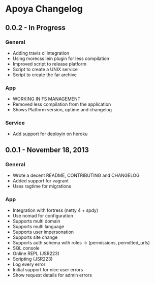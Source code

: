 # Apoya Changelog

## 0.0.2 - In Progress

### General

* Adding travis ci integration
* Using morecss lein plugin for less compilation
* Improved script to release platform
* Script to create a UNIX service
* Script to create the far archive

### App

* WORKING IN FS MANAGEMENT
* Removed less compilation from the application
* Shows Platform version, uptime and changelog

### Service

* Add support for deployin on heroku

## 0.0.1 - November 18, 2013

### General

* Wrote a decent README, CONTRIBUTING and CHANGELOG
* Added support for vagrant
* Uses ragtime for migrations

### App

* Integration with fortress (netty 4 + spdy)
* Use nomad for configuration
* Supports multi domain
* Supports multi language
* Supports user impersonation
* Supports site change
* Supports auth schema with roles -> (permissions, permitted_urls)
* SQL console
* Online REPL (JSR223)
* Scripting (JSR223)
* Log every error
* Initial support for nice user errors
* Show request details for admin errors

